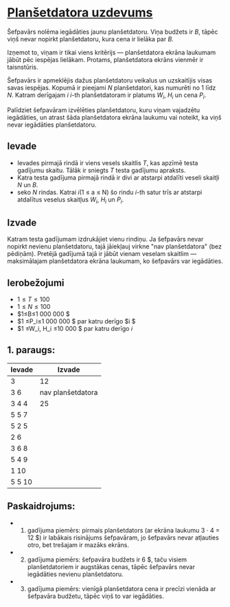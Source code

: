 
# [Planšetdatora uzdevums](https://www.codechef.com/problems/TABLET)
Šefpavārs nolēma iegādāties jaunu planšetdatoru. Viņa budžets ir $B$, tāpēc viņš nevar nopirkt planšetdatoru, kura cena ir lielāka par $B$.

Izņemot to, viņam ir tikai viens kritērijs — planšetdatora ekrāna laukumam jābūt pēc iespējas lielākam. Protams, planšetdatora ekrāns vienmēr ir taisnstūris.

Šefpavārs ir apmeklējis dažus planšetdatoru veikalus un uzskaitījis visas savas iespējas. Kopumā ir pieejami $N$ planšetdatori, kas numurēti no 1 līdz $N$. Katram derīgajam $i$ $i$-th planšetdatoram ir platums $W_i$, $H_i$ un cena $P_i$.

Palīdziet šefpavāram izvēlēties planšetdatoru, kuru viņam vajadzētu iegādāties, un atrast šāda planšetdatora ekrāna laukumu vai noteikt, ka viņš nevar iegādāties planšetdatoru.

 
## Ievade
- Ievades pirmajā rindā ir viens vesels skaitlis $T$, kas apzīmē testa gadījumu skaitu. Tālāk ir sniegts $T$ testa gadījumu apraksts.
- Katra testa gadījuma pirmajā rindā ir divi ar atstarpi atdalīti veseli skaitļi $N$ un $B$.
- seko $N$ rindas. Katrai $i$(1 $≤$ a $≤$ N) šo rindu $i$-th satur trīs ar atstarpi atdalītus veselus skaitļus $W_i$, $H_i$ un $P_i$.

## Izvade
Katram testa gadījumam izdrukājiet vienu rindiņu. Ja šefpavārs nevar nopirkt nevienu planšetdatoru, tajā jāiekļauj virkne "nav planšetdatora" (bez pēdiņām). Pretējā gadījumā tajā ir jābūt vienam veselam skaitlim — maksimālajam planšetdatora ekrāna laukumam, ko šefpavārs var iegādāties.

## Ierobežojumi
- $1≤T≤100$
- $1≤N≤100$
- $1≤B≤1 000 000 $
- $1 ≤P_i≤1 000 000 $ par katru derīgo $i $
- $1 ≤W_i, H_i ≤10 000 $ par katru derīgo $i$
## 1. paraugs:
|Ievade| Izvade|
-|-
3|12
3 6|nav planšetdatora
3 4 4|25
5 5 7|
5 2 5|
2 6|
3 6 8|
5 4 9|
1 10|
5 5 10|

## Paskaidrojums:
- 1. gadījuma piemērs: pirmais planšetdators (ar ekrāna laukumu 3 ⋅ 4 = 12 $) ir labākais risinājums šefpavāram, jo ​​šefpavārs nevar atļauties otro, bet trešajam ir mazāks ekrāns.
- 2. gadījuma piemērs: šefpavāra budžets ir 6 $, taču visiem planšetdatoriem ir augstākas cenas, tāpēc šefpavārs nevar iegādāties nevienu planšetdatoru.
- 3. gadījuma piemērs: vienīgā planšetdatora cena ir precīzi vienāda ar šefpavāra budžetu, tāpēc viņš to var iegādāties.